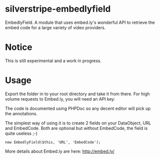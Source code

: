 silverstripe-embedlyfield
=========================

EmbedlyField. A module that uses embed.ly's wonderful API to retrieve the embed code for a large variety of video providers.

Notice
======

This is still experimental and a work in progress.

Usage
=====

Export the folder in to your root directory and take it from there. For high volume requests to Embed.ly, you will need an API key:

The code is documented using PHPDoc so any decent editor will pick up the annotations.

The simplest way of using it is to create 2 fields on your DataObject, URL and EmbedCode. Both are optional but without EmbedCode, the field is quite useless ;-)

    new EmbedlyField($this, 'URL', 'EmbedCode');

More details about Embed.ly are here: http://embed.ly/